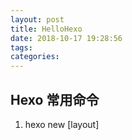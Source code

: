 ```yaml
---
layout: post
title: HelloHexo
date: 2018-10-17 19:28:56
tags:
categories:
---
```


## Hexo 常用命令

1. hexo new [layout] <title> 新建一篇文章
2. hexo generate/g 生成静态文件 -d/--deploy 文件生成后立即部署网站 -w/--watch 监视文件变动
3. hexo server/s 启动本地服务器
4. hexo deploy 部署之前预先生成的静态文件
5. hexo render <file1> 渲染文件
6. hexo clean 清除缓存文件 db.json 和已生成的静态文件
7. hexo --draft 显示草稿

<!-- more -->

## Hexo 基本操作

### Front-matter 

Front-matter 是文件最上方以 **---** 分隔的区域，用于指定个别文件的变量

```
title: Hello World
date: 2018/08/08 08:08:08
```
- layout 布局
- title 标题
- date 建立日期
- updated 更新日期
- comments 开启文字评论，默认 true
- tags 标签
- categories 分类，Hexo 不支持指定多个同级分类

```
// 下面的分类设置会使 Life 成为 Diary 的子分类
categories:
- Diary
- Life

// 设置标签，可以设置多个标签，标签没有顺序和层次
tags:
- Games
- Sports
```


[官方文档](https://hexo.io/zh-cn/docs)
